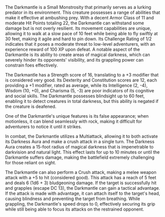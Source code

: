 The Darkmantle is a Small Monstrosity that primarily serves as a lurking predator in its environment. This creature possesses a range of abilities that make it effective at ambushing prey. With a decent Armor Class of 11 and moderate Hit Points totaling 22, the Darkmantle can withstand some damage but is not overly resilient. Its movement capabilities are unique, allowing it to walk at a slow pace of 10 feet while being able to fly swiftly at 30 feet, making it agile and hard to pin down. Its Challenge Rating of 1/2 indicates that it poses a moderate threat to low-level adventurers, with an experience reward of 100 XP upon defeat. A notable aspect of the Darkmantle is its ability to create areas of magical darkness, which can severely hinder its opponents' visibility, and its grappling power can constrain foes effectively.

The Darkmantle has a Strength score of 16, translating to a +3 modifier that is considered very good. Its Dexterity and Constitution scores are 12, each providing a +1 modifier, rated as average, while its Intelligence (2, -4), Wisdom (10, +0), and Charisma (5, -3) are poor indicators of its cognitive and social skills. The Darkmantle possesses blindsight up to 60 feet, enabling it to detect creatures in total darkness, but this ability is negated if the creature is deafened. 

One of the Darkmantle's unique features is its false appearance; when motionless, it can blend seamlessly with rock, making it difficult for adventurers to notice it until it strikes. 

In combat, the Darkmantle utilizes a Multiattack, allowing it to both activate its Darkness Aura and make a crush attack in a single turn. The Darkness Aura creates a 15-foot radius of magical darkness that is impenetrable to darkvision and natural light. This effect lasts for up to 10 minutes or until the Darkmantle suffers damage, making the battlefield extremely challenging for those reliant on sight. 

The Darkmantle can also perform a Crush attack, making a melee weapon attack with a +5 to hit (considered good). This attack has a reach of 5 feet and deals 6 (1d6 + 3) bludgeoning damage. If the target is successfully hit and grapples (escape DC 13), the Darkmantle can gain a tactical advantage. If the attack is made with advantage, it can attach itself to the target's head, causing blindness and preventing the target from breathing. While grappling, the Darkmantle's speed drops to 0, effectively securing its grip while still being able to focus its attacks on the restrained opponent.